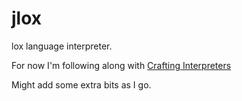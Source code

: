 # jlox

lox language interpreter.

For now I'm following along with [Crafting Interpreters](https://craftinginterpreters.com)

Might add some extra bits as I go.
